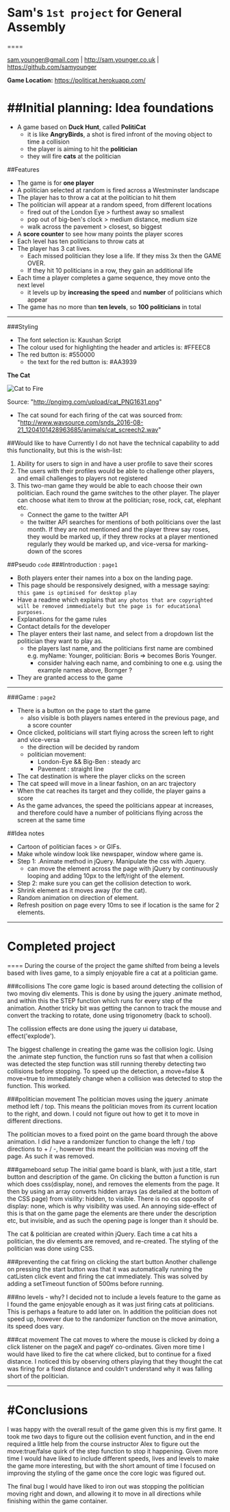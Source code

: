# Sam's `1st project` for General Assembly
====

<sam.younger@gmail.com> | <http://sam.younger.co.uk> | <https://github.com/samyounger>

**Game Location:** <https://politicat.herokuapp.com/>

##Initial planning: Idea foundations
====

- A game based on **Duck Hunt**, called **PolitiCat**
	* it is like **AngryBirds**, a shot is fired infront of the moving object to time a collision
	* the player is aiming to hit the **politician**
	* they will fire **cats** at the politician

##Features
- The game is for **one player**
- A politician selected at random is fired across a Westminster landscape
- The player has to throw a cat at the politician to hit them
- The politician will appear at a random speed, from different locations
	* fired out of the London Eye > furthest away so smallest
	* pop out of big-ben's clock > medium distance, medium size
	* walk across the pavement > closest, so biggest
- A **score counter** to see how many points the player scores
- Each level has ten politicians to throw cats at
- The player has 3 cat lives.
	*  Each missed politician they lose a life. If they miss 3x then the GAME OVER. 
	*  If they hit 10 politicians in a row, they gain an additional life
- Each time a player completes a game sequence, they move onto the next level
	* it levels up by **increasing the speed** and **number** of politicians which appear
- The game has no more than **ten levels**, so **100  politicians** in total

***

###Styling
- The font selection is: Kaushan Script
- The colour used for highlighting the header and articles is: #FFEEC8
- The red button is: #550000
	* the text for the red button is: #AA3939

**The Cat**

![Cat to Fire](http://pngimg.com/upload/cat_PNG1631.png "Cat Image")

Source: "http://pngimg.com/upload/cat_PNG1631.png"

- The cat sound for each firing of the cat was sourced from: "http://www.wavsource.com/snds_2016-08-21_1204101428963685/animals/cat_screech2.wav"

##Would like to have
Currently I do not have the technical capability to add this functionality, but this is the wish-list:

1. Ability for users to sign in and have a user profile to save their scores
2. The users with their profiles would be able to challenge other players, and email challenges to players not registered
3. This two-man game they would be able to each choose their own politician. Each round the game switches to the other player. The player can choose what item to throw at the politician; rose, rock, cat, elephant etc.
	* Connect the game to the twitter API
	* the twitter API searches for mentions of both politicians over the last month. If they are not mentioned and the player threw say roses, they would be marked up, if they threw rocks at a player mentioned regularly they would be marked up, and vice-versa for marking-down of the scores

##Pseudo `code`
###Introduction : `page1`
- Both players enter their names into a box on the landing page. 
- This page should be responsively designed, with a message saying: `this game is optimised for desktop play`
- Have a readme which explains that `any photos that are copyrighted will be removed immmediately but the page is for educational purposes.`
- Explanations for the game rules
- Contact details for the developer
- The player enters their last name, and select from a dropdown list the politician they want to play as.
	* the players last name, and the politicians first name are combined e.g. myName: Younger, politician: Boris => becomes Boris Younger.
		- consider halving each name, and combining to one e.g. using the example names above, Bornger ? 
- They are granted access to the game

***

###Game : `page2`
- There is a button on the page to start the game
	* also visible is both players names entered in the previous page, and a score counter
- Once clicked, politicians will start flying across the screen left to right and vice-versa
	* the direction will be decided by random
	* politician movement:
		- London-Eye && Big-Ben : steady arc
		- Pavement : straight line
- The cat destination is where the player clicks on the screen
- The cat speed will move in a linear fashion, on an arc trajectory
- When the cat reaches its target and they collide, the player gains a score
- As the game advances, the speed the politicians appear at increases, and therefore could have a number of politicians flying across the screen at the same time


##Idea notes
- Cartoon of politician faces > or GIFs.
- Make whole window look like newspaper, window where game is.
- Step 1: .Animate method in jQuery. Manipulate the css with Jquery.
	* can move the element across the page with jQuery by continuously looping and adding 10px to the left/right of the element.
- Step 2: make sure you can get the collision detection to work.
- Shrink element as it moves away (for the cat).
- Random animation on direction of element.
- Refresh position on page every 10ms to see if location is the same for 2 elements.

***

# Completed project
====
During the course of the project the game shifted from being a levels based with lives game, to a simply enjoyable fire a cat at a politician game. 

###collisions
The core game logic is based around detecting the collision of two moving div elements. This is done by using the jquery .animate method, and within this the STEP function which runs for every step of the animation. Another tricky bit was getting the cannon to track the mouse and convert the tracking to rotate, done using trigonometry (back to school).

The collission effects are done using the jquery ui database, effect('explode').

The biggest challenge in creating the game was the collision logic. Using the .animate step function, the function runs so fast that when a collision was detected the step function was still running thereby detecting two collisions before stopping. To speed up the detection, a move=false & move=true to immediately change when a collision was detected to stop the function. This worked.

###politician movement
The politician moves using the jquery .animate method left / top. This means the politician moves from its current location to the right, and down. I could not figure out how to get it to move in different directions.

The politician moves to a fixed point on the game board through the above animation. I did have a randomizer function to change the left / top directions to + / -, however this meant the politician was moving off the page. As such it was removed.

###gameboard setup
The initial game board is blank, with just a title, start button and description of the game. On clicking the button a function is run which does css(display, none), and removes the elements from the page. It then by using an array converts hidden arrays (as detailed at the bottom of the CSS page) from visility: hidden, to visible. There is no css opposite of display: none, which is why visibility was used. An annoying side-effect of this is that on the game page the elements are there under the description etc, but invisible, and as such the opening page is longer than it should be.

The cat & politician are created within jQuery. Each time a cat hits a politician, the div elements are removed, and re-created. The styling of the politician was done using CSS.

###preventing the cat firing on clicking the start button
Another challenge on pressing the start button was that it was automatically running the catListen click event and firing the cat immediately. This was solved by adding a setTimeout function of 500ms before running.

###no levels - why?
I decided not to include a levels feature to the game as I found the game enjoyable enough as it was just firing cats at politicians. This is perhaps a feature to add later on. In addition the politician does not speed up, however due to the randomizer function on the move animation, its speed does vary.

###cat movement
The cat moves to where the mouse is clicked by doing a click listener on the pageX and pageY co-ordinates. Given more time I would have liked to fire the cat where clicked, but to continue for a fixed distance. I noticed this by observing others playing that they thought the cat was firing for a fixed distance and couldn't understand why it was falling short of the politician.

***

#Conclusions
====
I was happy with the overall result of the game given this is my first game. It took me two days to figure out the collision event function, and in the end required a little help from the course instructor Alex to figure out the move:true/false quirk of the step function to stop it happening.
Given more time I would have liked to include different speeds, lives and levels to make the game more interesting, but with the short amount of time I focused on improving the styling of the game once the core logic was figured out.

The final bug I would have liked to iron out was stopping the politician moving right and down, and allowing it to move in all directions while finishing within the game container.